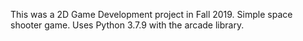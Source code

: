 This was a 2D Game Development project in Fall 2019. Simple space shooter game. Uses Python 3.7.9 with the arcade library.
